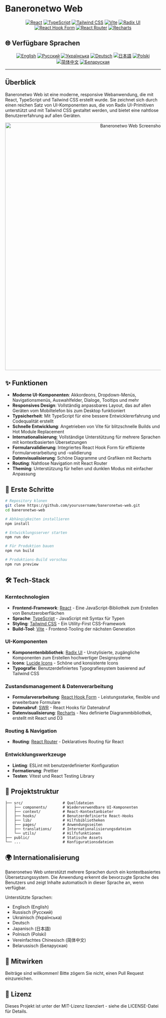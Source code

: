 # Baneronetwo Web

<div align="center">

[![React](https://img.shields.io/badge/React-18.3.1-61DAFB?logo=react)](https://reactjs.org/)
[![TypeScript](https://img.shields.io/badge/TypeScript-5.5.3-3178C6?logo=typescript)](https://www.typescriptlang.org/)
[![Tailwind CSS](https://img.shields.io/badge/Tailwind_CSS-3.4.11-38B2AC?logo=tailwind-css)](https://tailwindcss.com/)
[![Vite](https://img.shields.io/badge/Vite-5.4.1-646CFF?logo=vite)](https://vitejs.dev/)
[![Radix UI](https://img.shields.io/badge/Radix_UI-1.0.0-161618?logo=radix-ui)](https://www.radix-ui.com/)
[![React Hook Form](https://img.shields.io/badge/React_Hook_Form-7.45.0-EC5990?logo=react-hook-form)](https://react-hook-form.com/)
[![React Router](https://img.shields.io/badge/React_Router-6.15.0-CA4245?logo=react-router)](https://reactrouter.com/)
[![Recharts](https://img.shields.io/badge/Recharts-2.7.2-22B5BF)](https://recharts.org/)

</div>

## 🌐 Verfügbare Sprachen

<div align="center">

[![English](https://img.shields.io/badge/English-README-blue)](README.md)
[![Русский](https://img.shields.io/badge/Русский-README-blue)](README.ru.md)
[![Українська](https://img.shields.io/badge/Українська-README-blue)](README.uk.md)
[![Deutsch](https://img.shields.io/badge/Deutsch-README-blue)](README.de.md)
[![日本語](https://img.shields.io/badge/日本語-README-blue)](README.ja.md)
[![Polski](https://img.shields.io/badge/Polski-README-blue)](README.pl.md)
[![简体中文](https://img.shields.io/badge/简体中文-README-blue)](README.zh-CN.md)
[![Беларуская](https://img.shields.io/badge/Беларуская-README-blue)](README.be.md)

</div>

---

## Überblick

Baneronetwo Web ist eine moderne, responsive Webanwendung, die mit React, TypeScript und Tailwind CSS erstellt wurde. Sie zeichnet sich durch einen reichen Satz von UI-Komponenten aus, die von Radix UI-Primitiven unterstützt und mit Tailwind CSS gestaltet werden, und bietet eine nahtlose Benutzererfahrung auf allen Geräten.

<div align="center">
<img src="https://via.placeholder.com/800x400?text=Baneronetwo+Web+Screenshot" alt="Baneronetwo Web Screenshot" width="800"/>
</div>

## ✨ Funktionen

- **Moderne UI-Komponenten**: Akkordeons, Dropdown-Menüs, Navigationsmenüs, Auswahlfelder, Dialoge, Tooltips und mehr
- **Responsives Design**: Vollständig anpassbares Layout, das auf allen Geräten vom Mobiltelefon bis zum Desktop funktioniert
- **Typsicherheit**: Mit TypeScript für eine bessere Entwicklererfahrung und Codequalität erstellt
- **Schnelle Entwicklung**: Angetrieben von Vite für blitzschnelle Builds und Hot Module Replacement
- **Internationalisierung**: Vollständige Unterstützung für mehrere Sprachen mit kontextbasierten Übersetzungen
- **Formularvalidierung**: Integriertes React Hook Form für effiziente Formularverarbeitung und -validierung
- **Datenvisualisierung**: Schöne Diagramme und Grafiken mit Recharts
- **Routing**: Nahtlose Navigation mit React Router
- **Theming**: Unterstützung für hellen und dunklen Modus mit einfacher Anpassung

## 🚀 Erste Schritte

```bash
# Repository klonen
git clone https://github.com/yourusername/baneronetwo-web.git
cd baneronetwo-web

# Abhängigkeiten installieren
npm install

# Entwicklungsserver starten
npm run dev

# Für Produktion bauen
npm run build

# Produktions-Build vorschau
npm run preview
```

## 🛠️ Tech-Stack

### Kerntechnologien

- **Frontend-Framework**: [React](https://reactjs.org/) - Eine JavaScript-Bibliothek zum Erstellen von Benutzeroberflächen
- **Sprache**: [TypeScript](https://www.typescriptlang.org/) - JavaScript mit Syntax für Typen
- **Styling**: [Tailwind CSS](https://tailwindcss.com/) - Ein Utility-First CSS-Framework
- **Build-Tool**: [Vite](https://vitejs.dev/) - Frontend-Tooling der nächsten Generation

### UI-Komponenten

- **Komponentenbibliothek**: [Radix UI](https://www.radix-ui.com/) - Unstylisierte, zugängliche Komponenten zum Erstellen hochwertiger Designsysteme
- **Icons**: [Lucide Icons](https://lucide.dev/) - Schöne und konsistente Icons
- **Typografie**: Benutzerdefiniertes Typografiesystem basierend auf Tailwind CSS

### Zustandsmanagement & Datenverarbeitung

- **Formularverarbeitung**: [React Hook Form](https://react-hook-form.com/) - Leistungsstarke, flexible und erweiterbare Formulare
- **Datenabruf**: [SWR](https://swr.vercel.app/) - React Hooks für Datenabruf
- **Datenvisualisierung**: [Recharts](https://recharts.org/) - Neu definierte Diagrammbibliothek, erstellt mit React und D3

### Routing & Navigation

- **Routing**: [React Router](https://reactrouter.com/) - Deklaratives Routing für React

### Entwicklungswerkzeuge

- **Linting**: ESLint mit benutzerdefinierter Konfiguration
- **Formatierung**: Prettier
- **Testen**: Vitest und React Testing Library

## 📂 Projektstruktur

```
├── src/                  # Quelldateien
│   ├── components/       # Wiederverwendbare UI-Komponenten
│   ├── context/          # React-Kontextanbieter
│   ├── hooks/            # Benutzerdefinierte React-Hooks
│   ├── lib/              # Hilfsbibliotheken
│   ├── pages/            # Anwendungsseiten
│   ├── translations/     # Internationalisierungsdateien
│   └── utils/            # Hilfsfunktionen
├── public/               # Statische Assets
└── ...                   # Konfigurationsdateien
```

## 🌍 Internationalisierung

Baneronetwo Web unterstützt mehrere Sprachen durch ein kontextbasiertes Übersetzungssystem. Die Anwendung erkennt die bevorzugte Sprache des Benutzers und zeigt Inhalte automatisch in dieser Sprache an, wenn verfügbar.

Unterstützte Sprachen:
- Englisch (English)
- Russisch (Русский)
- Ukrainisch (Українська)
- Deutsch
- Japanisch (日本語)
- Polnisch (Polski)
- Vereinfachtes Chinesisch (简体中文)
- Belarussisch (Беларуская)

## 🤝 Mitwirken

Beiträge sind willkommen! Bitte zögern Sie nicht, einen Pull Request einzureichen.

## 📄 Lizenz

Dieses Projekt ist unter der MIT-Lizenz lizenziert - siehe die LICENSE-Datei für Details.